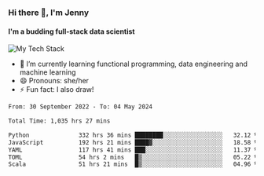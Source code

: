 ### Hi there 👋, I'm Jenny
#### I'm a budding full-stack data scientist

![My Tech Stack](https://github-readme-tech-stack.vercel.app/api/cards?fontFamily=Roboto+&lineCount=2&titleAlign=center&align=center&theme=catppuccin_mocha&line1=python%2Cpython%2C3776AB%3Bscala%2Cscala%2CDC322F%3Bdatabricks%2Cdatabricks%2CFF3621%3Bdocker%2Cdocker%2C2496ED%3B&line2=amazonaws%2Caws%2C232F3E%3Bdatabricks%2CFF3621%3Bpytorch%2Cpytorch%2CEE4C2C%3Bmlflow%2Cmlflow%2C0194E2%3B)


- 🌱 I’m currently learning functional programming, data engineering and machine learning
- 😄 Pronouns: she/her 
- ⚡ Fun fact: I also draw! 

<!--START_SECTION:waka-->

```txt
From: 30 September 2022 - To: 04 May 2024

Total Time: 1,035 hrs 27 mins

Python              332 hrs 36 mins ████████░░░░░░░░░░░░░░░░░   32.12 %
JavaScript          192 hrs 21 mins ████▓░░░░░░░░░░░░░░░░░░░░   18.58 %
YAML                117 hrs 41 mins ███░░░░░░░░░░░░░░░░░░░░░░   11.37 %
TOML                54 hrs 2 mins   █▒░░░░░░░░░░░░░░░░░░░░░░░   05.22 %
Scala               51 hrs 21 mins  █▒░░░░░░░░░░░░░░░░░░░░░░░   04.96 %
```

<!--END_SECTION:waka-->
